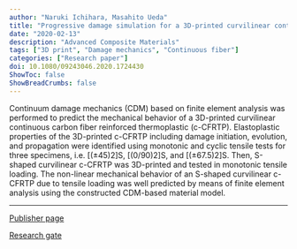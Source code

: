 ```yaml
---
author: "Naruki Ichihara, Masahito Ueda"
title: "Progressive damage simulation for a 3D-printed curvilinear continuous carbon fiber-reinforced thermoplastic based on continuum damage mechanics"
date: "2020-02-13"
description: "Advanced Composite Materials"
tags: ["3D print", "Damage mechanics", "Continuous fiber"]
categories: ["Research paper"]
doi: 10.1080/09243046.2020.1724430
ShowToc: false
ShowBreadCrumbs: false
---
```


Continuum damage mechanics (CDM) based on finite element analysis was performed to predict the mechanical behavior of a 3D-printed curvilinear continuous carbon fiber reinforced thermoplastic (c-CFRTP). Elastoplastic properties of the 3D-printed c-CFRTP including damage initiation, evolution, and propagation were identified using monotonic and cyclic tensile tests for three specimens, i.e. [(±45)2]S, [(0/90)2]S, and [(±67.5)2]S. Then, S-shaped curvilinear c-CFRTP was 3D-printed and tested in monotonic tensile loading. The non-linear mechanical behavior of an S-shaped curvilinear c-CFRTP due to tensile loading was well predicted by means of finite element analysis using the constructed CDM-based material model.

* * *
[Publisher page](https://doi.org/10.1080/09243046.2020.1724430 "Science Direct")

[Research gate](https://www.researchgate.net/publication/339266142_Progressive_damage_simulation_for_a_3D-printed_curvilinear_continuous_carbon_fiber-reinforced_thermoplastic_based_on_continuum_damage_mechanics "Research gate")


